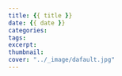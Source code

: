 ```yaml
---
title: {{ title }}
date: {{ date }}
categories: 
tags:
excerpt:
thumbnail:
cover: "../_image/dafault.jpg"
---
```

